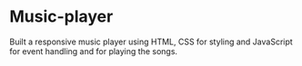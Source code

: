 # Music-player

Built a responsive music player using HTML, CSS for styling and JavaScript for event handling and for playing the songs.
